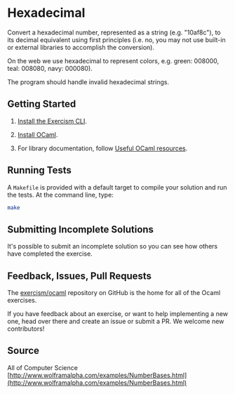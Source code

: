# Hexadecimal

Convert a hexadecimal number, represented as a string (e.g. "10af8c"), to its decimal equivalent using first principles (i.e. no, you may not use built-in or external libraries to accomplish the conversion).

On the web we use hexadecimal to represent colors, e.g. green: 008000,
teal: 008080, navy: 000080).

The program should handle invalid hexadecimal strings.


## Getting Started
1. [Install the Exercism CLI](https://exercism.io/cli-walkthrough).

2. [Install OCaml](https://exercism.io/tracks/ocaml/installation).

3. For library documentation, follow [Useful OCaml resources](https://exercism.io/tracks/ocaml/resources).

## Running Tests
A `Makefile` is provided with a default target to compile your solution and run the tests. At the command line, type:

```bash
make
```

## Submitting Incomplete Solutions
It's possible to submit an incomplete solution so you can see how others have completed the exercise.

## Feedback, Issues, Pull Requests
The [exercism/ocaml](https://github.com/exercism/ocaml) repository on GitHub is
the home for all of the Ocaml exercises.

If you have feedback about an exercise, or want to help implementing a new
one, head over there and create an issue or submit a PR. We welcome new
contributors!

## Source

All of Computer Science [http://www.wolframalpha.com/examples/NumberBases.html](http://www.wolframalpha.com/examples/NumberBases.html)

